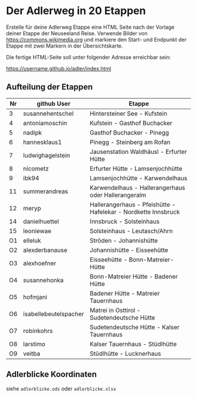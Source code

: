 # Der Adlerweg in 20 Etappen

Erstelle für deine Adlerweg Etappe eine HTML Seite nach der Vorlage deiner Etappe der Neuseeland Reise. Verwende Bilder von https://commons.wikimedia.org und markiere den Start- und Endpunkt der Etappe mit zwei Markern in der Übersichtskarte.

Die fertige HTML-Seite soll unter folgender Adresse erreichbar sein:

https://username.github.io/adler/index.html


## Aufteilung der Etappen

| Nr | github User           | Etappe                                                          |
|----|-----------------------|-----------------------------------------------------------------|
|  3 | susannehentschel      | Hintersteiner See - Kufstein                                    |
|  4 | antoniamoschin        | Kufstein - Gasthof Buchacker                                    |
|  5 | nadipk                | Gasthof Buchacker - Pinegg                                      |
|  6 | hannesklaus1          | Pinegg - Steinberg am Rofan                                     |
|  7 | ludwighagelstein      | Jausenstation Waldhäusl - Erfurter Hütte                        |
|  8 | nicometz              | Erfurter Hütte - Lamsenjochhütte                                |
|  9 | ibk94                 | Lamsenjochhütte - Karwendelhaus                                 |
| 11 | summerandreas         | Karwendelhaus - Hallerangerhaus oder Hallerangeralm             |
| 12 | meryp                 | Hallerangerhaus - Pfeishütte - Hafelekar - Nordkette Innsbruck  |
| 14 | danielhuettel         | Innsbruck - Solsteinhaus                                        |
| 15 | leoniewae             | Solsteinhaus - Leutasch/Ahrn                                    |
| O1 | elleluk               | Ströden - Johannishütte                                         |
| O2 | alexderbanause        | Johannishütte - Eisseehütte                                     |
| O3 | alexhoefner           | Eisseehütte - Bonn-Matreier-Hütte                               |
| O4 | susannehonka          | Bonn-Matreier Hütte - Badener Hütte                             |
| O5 | hofmjani              | Badener Hütte - Matreier Tauernhaus                             |
| O6 | isabellebeutelspacher | Matrei in Osttirol - Sudetendeutsche Hütte                      |
| O7 | robinkohrs            | Sudetendeutsche Hütte - Kalser Tauernhaus                       |
| O8 | larstimo              | Kalser Tauernhaus - Stüdlhütte                                  |
| O9 | veitba                | Stüdlhütte - Lucknerhaus                                        |

## Adlerblicke Koordinaten

siehe `adlerblicke.ods` oder `adlerblicke.xlsx`
